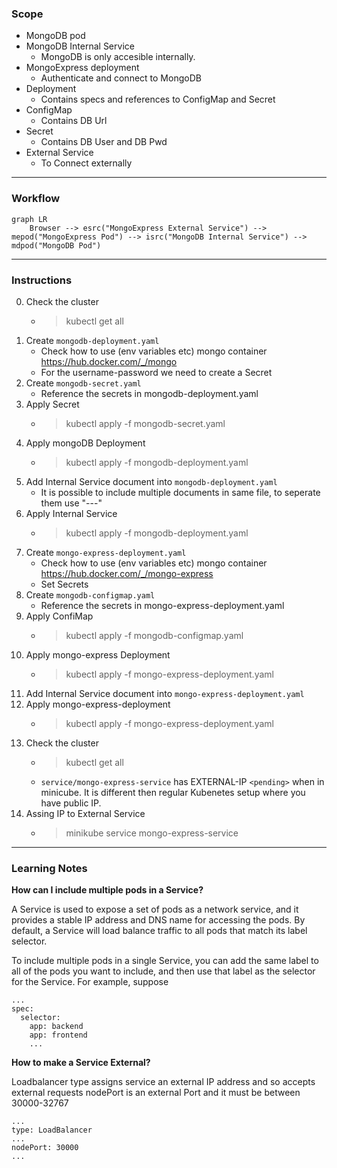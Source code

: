 ### Scope

- MongoDB pod
- MongoDB Internal Service
    - MongoDB is only accesible internally.
- MongoExpress deployment
    - Authenticate and connect to MongoDB
- Deployment
    - Contains specs and references to ConfigMap and Secret
- ConfigMap
    - Contains DB Url
- Secret 
    - Contains DB User and DB Pwd
- External Service 
    - To Connect externally
---
### Workflow

```mermaid
graph LR
    Browser --> esrc("MongoExpress External Service") --> mepod("MongoExpress Pod") --> isrc("MongoDB Internal Service") --> mdpod("MongoDB Pod")
```
---
### Instructions

0. Check the cluster 
    - > kubectl get all 
1. Create `mongodb-deployment.yaml`
    - Check how to use (env variables etc) mongo container https://hub.docker.com/_/mongo
    - For the username-password we need to create a Secret
2. Create `mongodb-secret.yaml`
    - Reference the secrets in mongodb-deployment.yaml
3. Apply Secret
    - > kubectl apply -f mongodb-secret.yaml  
4. Apply mongoDB Deployment
    - > kubectl apply -f mongodb-deployment.yaml
5. Add Internal Service document into `mongodb-deployment.yaml`
    - It is possible to include multiple documents in same file, to seperate them use "---"
6. Apply Internal Service
    - > kubectl apply -f mongodb-deployment.yaml 
7. Create `mongo-express-deployment.yaml`
    - Check how to use (env variables etc) mongo container https://hub.docker.com/_/mongo-express
    - Set Secrets
8. Create `mongodb-configmap.yaml`
    - Reference the secrets in mongo-express-deployment.yaml
9. Apply ConfiMap
    - > kubectl apply -f mongodb-configmap.yaml
10. Apply mongo-express Deployment
    - > kubectl apply -f mongo-express-deployment.yaml
11. Add Internal Service document into `mongo-express-deployment.yaml`
12. Apply mongo-express-deployment
    - > kubectl apply -f mongo-express-deployment.yaml
13. Check the cluster 
    - > kubectl get all 
    - `service/mongo-express-service` has EXTERNAL-IP `<pending>` when in minicube. It is different then regular Kubenetes setup where you have public IP.
14. Assing IP to External Service
    - > minikube service mongo-express-service 
---
### Learning Notes

**How can I include multiple pods in a Service?**

A Service is used to expose a set of pods as a network service, and it provides a stable IP address and DNS name for accessing the pods. By default, a Service will load balance traffic to all pods that match its label selector.

To include multiple pods in a single Service, you can add the same label to all of the pods you want to include, and then use that label as the selector for the Service. For example, suppose

```
...
spec:
  selector:
    app: backend
    app: frontend
    ...
```

**How to make a Service External?**

Loadbalancer type assigns service an external IP address and so accepts external requests
nodePort is an external Port and it must be between 30000-32767

```
...
type: LoadBalancer
...
nodePort: 30000
...
```